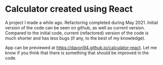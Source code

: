 # Calculator created using React

A project I made a while ago. Refactoring completed during May 2021. Initial version of the code can be seen on github, as well as current version. Compared to the initial code, current (refactored) version of the code is much shorter and has less bugs (if any, to the best of my knowledge).

App can be previewed at https://davorj94.github.io/calculator-react. Let me know if you think that there is something that should be improved in the code.
